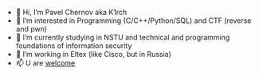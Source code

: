 - 👋 Hi, I’m Pavel Chernov aka K1rch
- 👀 I’m interested in Programming (C/C++/Python/SQL) and CTF (reverse and pwn)
- 🌱 I’m currently studying in NSTU and technical and programming foundations of information security
- 💞️ I’m working in Eltex (like Cisco, but in Russia)
- 📫 U are <a href="https://t.me/K001rch">welcome</a>
